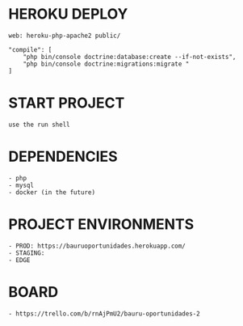 # HEROKU DEPLOY

    web: heroku-php-apache2 public/

    "compile": [
        "php bin/console doctrine:database:create --if-not-exists",
        "php bin/console doctrine:migrations:migrate "
    ]

# START PROJECT

    use the run shell

# DEPENDENCIES
    - php
    - mysql
    - docker (in the future)
    
# PROJECT ENVIRONMENTS
    - PROD: https://bauruoportunidades.herokuapp.com/
    - STAGING:
    - EDGE

# BOARD
    - https://trello.com/b/rnAjPmU2/bauru-oportunidades-2

